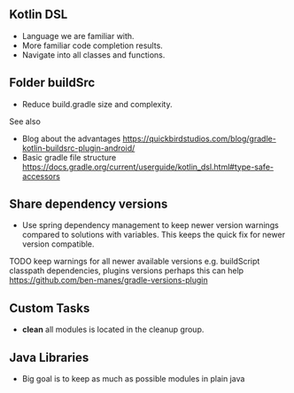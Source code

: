## Kotlin DSL

* Language we are familiar with.
* More familiar code completion results.
* Navigate into all classes and functions.

## Folder buildSrc

* Reduce build.gradle size and complexity.

See also
* Blog about the advantages https://quickbirdstudios.com/blog/gradle-kotlin-buildsrc-plugin-android/
* Basic gradle file structure https://docs.gradle.org/current/userguide/kotlin_dsl.html#type-safe-accessors

## Share dependency versions

* Use spring dependency management to keep newer version warnings compared to solutions with variables.
    This keeps the quick fix for newer version compatible.

TODO keep warnings for all newer available versions e.g. buildScript classpath dependencies, plugins versions
perhaps this can help https://github.com/ben-manes/gradle-versions-plugin

## Custom Tasks
* **clean** all modules is located in the cleanup group.

## Java Libraries
* Big goal is to keep as much as possible modules in plain java